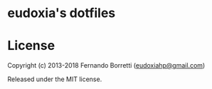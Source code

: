 # eudoxia's dotfiles

# License

Copyright (c) 2013-2018 Fernando Borretti (eudoxiahp@gmail.com)

Released under the MIT license.
